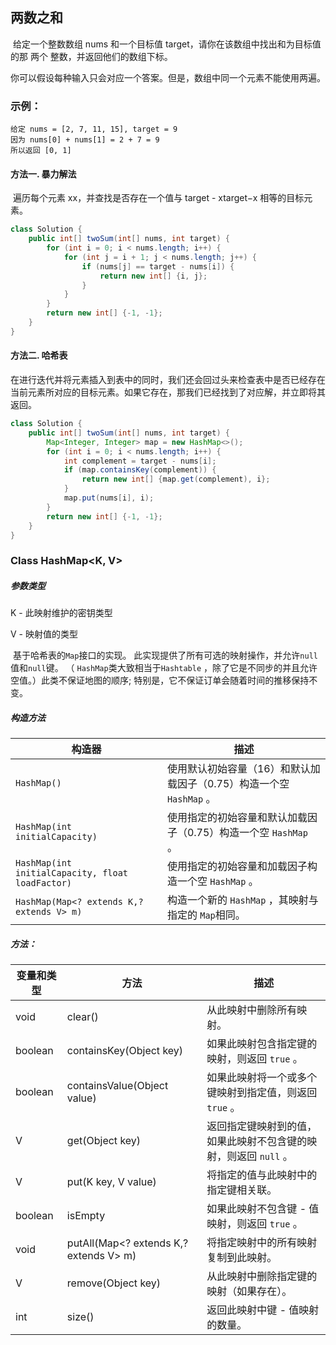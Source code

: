 ## 两数之和

​	给定一个整数数组 nums 和一个目标值 target，请你在该数组中找出和为目标值的那 两个 整数，并返回他们的数组下标。

你可以假设每种输入只会对应一个答案。但是，数组中同一个元素不能使用两遍。

### 示例：

```
给定 nums = [2, 7, 11, 15], target = 9
因为 nums[0] + nums[1] = 2 + 7 = 9
所以返回 [0, 1]
```

#### 方法一. 暴力解法

​	遍历每个元素 xx，并查找是否存在一个值与 target - xtarget−x 相等的目标元素。

```java
class Solution {
    public int[] twoSum(int[] nums, int target) {
        for (int i = 0; i < nums.length; i++) {
            for (int j = i + 1; j < nums.length; j++) {
                if (nums[j] == target - nums[i]) {
                    return new int[] {i, j};
                }
            }
        }
        return new int[] {-1, -1};
    }
}
```

#### 方法二. 哈希表

​	在进行迭代并将元素插入到表中的同时，我们还会回过头来检查表中是否已经存在当前元素所对应的目标元素。如果它存在，那我们已经找到了对应解，并立即将其返回。

```java
class Solution {
    public int[] twoSum(int[] nums, int target) {
        Map<Integer, Integer> map = new HashMap<>();
        for (int i = 0; i < nums.length; i++) {
            int complement = target - nums[i];
            if (map.containsKey(complement)) {
                return new int[] {map.get(complement), i};
            }
            map.put(nums[i], i);
        }
        return new int[] {-1, -1};
    }
}
```

### Class HashMap\<K, V>

##### 参数类型

K - 此映射维护的密钥类型

V - 映射值的类型

​	基于哈希表的`Map`接口的实现。 此实现提供了所有可选的映射操作，并允许`null`值和`null`键。 （ `HashMap`类大致相当于`Hashtable` ，除了它是不同步的并且允许空值。）此类不保证地图的顺序; 特别是，它不保证订单会随着时间的推移保持不变。 

##### 构造方法

| 构造器                                           | 描述                                                         |
| ------------------------------------------------ | ------------------------------------------------------------ |
| `HashMap()`                                      | 使用默认初始容量（16）和默认加载因子（0.75）构造一个空 `HashMap` 。 |
| `HashMap(int initialCapacity)`                   | 使用指定的初始容量和默认加载因子（0.75）构造一个空 `HashMap` 。 |
| `HashMap(int initialCapacity, float loadFactor)` | 使用指定的初始容量和加载因子构造一个空 `HashMap` 。          |
| `HashMap(Map<? extends K,? extends V> m)`        | 构造一个新的 `HashMap` ，其映射与指定的 `Map`相同。          |

##### 方法：

| 变量和类型 | 方法                                   | 描述                                                         |
| ---------- | -------------------------------------- | ------------------------------------------------------------ |
| void       | clear()                                | 从此映射中删除所有映射。                                     |
| boolean    | containsKey(Object key)                | 如果此映射包含指定键的映射，则返回 `true` 。                 |
| boolean    | containsValue(Object value)            | 如果此映射将一个或多个键映射到指定值，则返回 `true` 。       |
| V          | get(Object key)                        | 返回指定键映射到的值，如果此映射不包含键的映射，则返回 `null` 。 |
| V          | put(K key, V value)                    | 将指定的值与此映射中的指定键相关联。                         |
| boolean    | isEmpty                                | 如果此映射不包含键 - 值映射，则返回 `true` 。                |
| void       | putAll(Map<? extends K,? extends V> m) | 将指定映射中的所有映射复制到此映射。                         |
| V          | remove(Object key)                     | 从此映射中删除指定键的映射（如果存在）。                     |
| int        | size()                                 | 返回此映射中键 - 值映射的数量。                              |